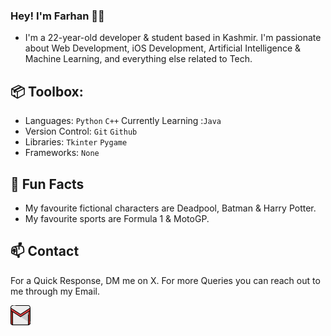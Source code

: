 ### Hey! I'm Farhan 👋🏼

- I'm a 22-year-old developer & student based in Kashmir. I'm passionate about Web Development, iOS Development, Artificial Intelligence & Machine Learning, and everything else related to Tech.

## 📦 Toolbox:

- Languages:
  `Python` `C++`
  Currently Learning :`Java`
- Version Control:
  `Git` `Github`
- Libraries:
  `Tkinter` `Pygame`
- Frameworks:
  `None`

## 👀 Fun Facts

- My favourite fictional characters are Deadpool, Batman & Harry Potter.
- My favourite sports are Formula 1 & MotoGP.

## 📫 Contact

For a Quick Response, DM me on X. For more Queries you can reach out to me through my Email.

[![Email](images/gmail.png)](mailto:fxrrhxn@gmail.com "Email")

